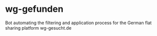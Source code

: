 # wg-gefunden
Bot automating the filtering and application process for the German flat sharing platform wg-gesucht.de

